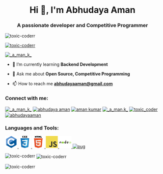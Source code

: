 <h1 align="center">Hi 👋, I'm Abhudaya Aman</h1>
<h3 align="center">A passionate developer and Competitive Programmer</h3>

<p align="left"> <img src="https://komarev.com/ghpvc/?username=toxic-coderr&label=Profile%20views&color=0e75b6&style=flat" alt="toxic-coderr" /> </p>

<p align="left"> <a href="https://github.com/ryo-ma/github-profile-trophy"><img src="https://github-profile-trophy.vercel.app/?username=toxic-coderr" alt="toxic-coderr" /></a> </p>

<p align="left"> <a href="https://twitter.com/_a_man_k_" target="blank"><img src="https://img.shields.io/twitter/follow/_a_man_k_?logo=twitter&style=for-the-badge" alt="_a_man_k_" /></a> </p>

- 🌱 I’m currently learning **Backend Development**

- 💬 Ask me about **Open Source, Competitive Programming**

- 📫 How to reach me **abhudayaaman@gmail.com**

<h3 align="left">Connect with me:</h3>
<p align="left">
<a href="https://twitter.com/_a_man_k_" target="blank"><img align="center" src="https://raw.githubusercontent.com/rahuldkjain/github-profile-readme-generator/master/src/images/icons/Social/twitter.svg" alt="_a_man_k_" height="30" width="40" /></a>
<a href="https://linkedin.com/in/abhudaya aman" target="blank"><img align="center" src="https://raw.githubusercontent.com/rahuldkjain/github-profile-readme-generator/master/src/images/icons/Social/linked-in-alt.svg" alt="abhudaya aman" height="30" width="40" /></a>
<a href="https://fb.com/aman kumar" target="blank"><img align="center" src="https://raw.githubusercontent.com/rahuldkjain/github-profile-readme-generator/master/src/images/icons/Social/facebook.svg" alt="aman kumar" height="30" width="40" /></a>
<a href="https://instagram.com/_a_man.k_" target="blank"><img align="center" src="https://raw.githubusercontent.com/rahuldkjain/github-profile-readme-generator/master/src/images/icons/Social/instagram.svg" alt="_a_man.k_" height="30" width="40" /></a>
<a href="https://www.codechef.com/users/toxic_coder" target="blank"><img align="center" src="https://cdn.jsdelivr.net/npm/simple-icons@3.1.0/icons/codechef.svg" alt="toxic_coder" height="30" width="40" /></a>
<a href="https://auth.geeksforgeeks.org/user/abhudayaaman" target="blank"><img align="center" src="https://raw.githubusercontent.com/rahuldkjain/github-profile-readme-generator/master/src/images/icons/Social/geeks-for-geeks.svg" alt="abhudayaaman" height="30" width="40" /></a>
</p>

<h3 align="left">Languages and Tools:</h3>
<p align="left"> <a href="https://www.cprogramming.com/" target="_blank"> <img src="https://raw.githubusercontent.com/devicons/devicon/master/icons/c/c-original.svg" alt="c" width="40" height="40"/> </a> <a href="https://www.w3schools.com/css/" target="_blank"> <img src="https://raw.githubusercontent.com/devicons/devicon/master/icons/css3/css3-original-wordmark.svg" alt="css3" width="40" height="40"/> </a> <a href="https://www.w3.org/html/" target="_blank"> <img src="https://raw.githubusercontent.com/devicons/devicon/master/icons/html5/html5-original-wordmark.svg" alt="html5" width="40" height="40"/> </a> <a href="https://developer.mozilla.org/en-US/docs/Web/JavaScript" target="_blank"> <img src="https://raw.githubusercontent.com/devicons/devicon/master/icons/javascript/javascript-original.svg" alt="javascript" width="40" height="40"/> </a> <a href="https://nodejs.org" target="_blank"> <img src="https://raw.githubusercontent.com/devicons/devicon/master/icons/nodejs/nodejs-original-wordmark.svg" alt="nodejs" width="40" height="40"/> </a> <a href="https://pugjs.org" target="_blank"> <img src="https://cdn.worldvectorlogo.com/logos/pug.svg" alt="pug" width="40" height="40"/> </a> </p>

<p><img align="left" src="https://github-readme-stats.vercel.app/api/top-langs?username=toxic-coderr&show_icons=true&locale=en&layout=compact" alt="toxic-coderr" /></p>

<p>&nbsp;<img align="center" src="https://github-readme-stats.vercel.app/api?username=toxic-coderr&show_icons=true&locale=en" alt="toxic-coderr" /></p>

<p><img align="center" src="https://github-readme-streak-stats.herokuapp.com/?user=toxic-coderr&" alt="toxic-coderr" /></p>
